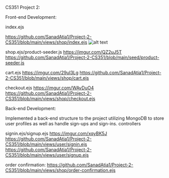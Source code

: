 CS351 Project 2:    

Front-end Development:

  index.ejs
    

  https://github.com/SanadAtia1/Project-2-CS351/blob/main/views/shop/index.ejs
  ![alt text](http://url/to/img.png)
    
  shop.ejs/product-seeder.js
  https://imgur.com/QZ2uJ5T
  https://github.com/SanadAtia1/Project-2-CS351/blob/main/seed/product-seeder.js
    
  cart.ejs
  https://imgur.com/29uI3Lg
  https://github.com/SanadAtia1/Project-2-CS351/blob/main/views/shop/cart.ejs
    
  checkout.ejs
  https://imgur.com/WAvDuO4
  https://github.com/SanadAtia1/Project-2-CS351/blob/main/views/shop/checkout.ejs
    
    

Back-end Development:

Implemented a back-end structure to the project utilizing MongoDB to store user profiles as well as handle sign-ups and sign-ins.
controllers

  
  signin.ejs/signup.ejs
  https://imgur.com/xqyBK5J
  https://github.com/SanadAtia1/Project-2-CS351/blob/main/views/user/signin.ejs
  https://github.com/SanadAtia1/Project-2-CS351/blob/main/views/user/signup.ejs

  order confirmation:
  https://github.com/SanadAtia1/Project-2-CS351/blob/main/views/shop/order-confirmation.ejs
